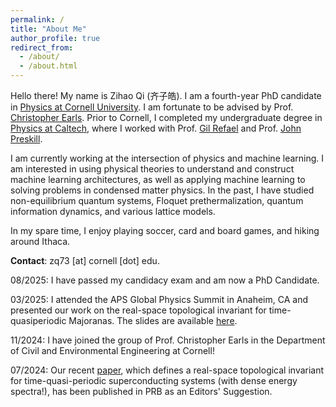 ```yaml
---
permalink: /
title: "About Me"
author_profile: true
redirect_from: 
  - /about/
  - /about.html
---
```

Hello there! My name is Zihao Qi (齐子皓). I am a fourth-year PhD candidate in [Physics at Cornell University](https://physics.cornell.edu/). I am fortunate to be advised by Prof. [Christopher Earls](https://earls.cee.cornell.edu/). Prior to Cornell, I completed my undergraduate degree in [Physics at Caltech](https://pma.caltech.edu/research-and-academics/physics), where I worked with Prof. [Gil Refael](https://pma.caltech.edu/people/gil-refael) and Prof. [John Preskill](https://www.preskill.caltech.edu/).

I am currently working at the intersection of physics and machine learning. I am interested in using physical theories to understand and construct machine learning architectures, as well as applying machine learning to solving problems in condensed matter physics. In the past, I have studied non-equilibrium quantum systems, Floquet prethermalization, quantum information dynamics, and various lattice models.

In my spare time, I enjoy playing soccer, card and board games, and hiking around Ithaca.

**Contact**: zq73 [at] cornell [dot] edu.

08/2025: I have passed my candidacy exam and am now a PhD Candidate.

03/2025: I attended the APS Global Physics Summit in Anaheim, CA and presented our work on the real-space topological invariant for time-quasiperiodic Majoranas. The slides are available [here](https://physzqi.github.io/MM_25.pdf).

11/2024: I have joined the group of Prof. Christopher Earls in the Department of Civil and Environmental Engineering at Cornell!

07/2024: Our recent [paper](https://journals.aps.org/prb/abstract/10.1103/PhysRevB.110.014309), which defines a real-space topological invariant for time-quasi-periodic superconducting systems (with dense energy spectra!), has been published in PRB as an Editors' Suggestion.


